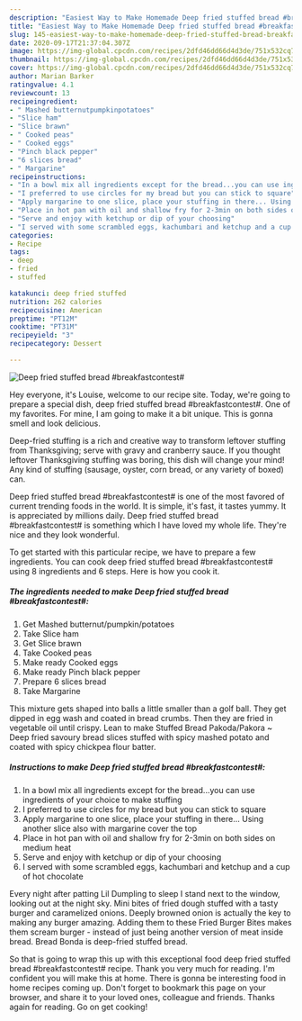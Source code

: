 ```yaml
---
description: "Easiest Way to Make Homemade Deep fried stuffed bread #breakfastcontest#"
title: "Easiest Way to Make Homemade Deep fried stuffed bread #breakfastcontest#"
slug: 145-easiest-way-to-make-homemade-deep-fried-stuffed-bread-breakfastcontest
date: 2020-09-17T21:37:04.307Z
image: https://img-global.cpcdn.com/recipes/2dfd46dd66d4d3de/751x532cq70/deep-fried-stuffed-bread-breakfastcontest-recipe-main-photo.jpg
thumbnail: https://img-global.cpcdn.com/recipes/2dfd46dd66d4d3de/751x532cq70/deep-fried-stuffed-bread-breakfastcontest-recipe-main-photo.jpg
cover: https://img-global.cpcdn.com/recipes/2dfd46dd66d4d3de/751x532cq70/deep-fried-stuffed-bread-breakfastcontest-recipe-main-photo.jpg
author: Marian Barker
ratingvalue: 4.1
reviewcount: 13
recipeingredient:
- " Mashed butternutpumpkinpotatoes"
- "Slice ham"
- "Slice brawn"
- " Cooked peas"
- " Cooked eggs"
- "Pinch black pepper"
- "6 slices bread"
- " Margarine"
recipeinstructions:
- "In a bowl mix all ingredients except for the bread...you can use ingredients of your choice to make stuffing"
- "I preferred to use circles for my bread but you can stick to square"
- "Apply margarine to one slice, place your stuffing in there... Using another slice also with margarine cover the top"
- "Place in hot pan with oil and shallow fry for 2-3min on both sides on medium heat"
- "Serve and enjoy with ketchup or dip of your choosing"
- "I served with some scrambled eggs, kachumbari and ketchup and a cup of hot chocolate"
categories:
- Recipe
tags:
- deep
- fried
- stuffed

katakunci: deep fried stuffed 
nutrition: 262 calories
recipecuisine: American
preptime: "PT12M"
cooktime: "PT31M"
recipeyield: "3"
recipecategory: Dessert

---
```



![Deep fried stuffed bread #breakfastcontest#](https://img-global.cpcdn.com/recipes/2dfd46dd66d4d3de/751x532cq70/deep-fried-stuffed-bread-breakfastcontest-recipe-main-photo.jpg)

Hey everyone, it's Louise, welcome to our recipe site. Today, we're going to prepare a special dish, deep fried stuffed bread #breakfastcontest#. One of my favorites. For mine, I am going to make it a bit unique. This is gonna smell and look delicious.

Deep-fried stuffing is a rich and creative way to transform leftover stuffing from Thanksgiving; serve with gravy and cranberry sauce. If you thought leftover Thanksgiving stuffing was boring, this dish will change your mind! Any kind of stuffing (sausage, oyster, corn bread, or any variety of boxed) can.

Deep fried stuffed bread #breakfastcontest# is one of the most favored of current trending foods in the world. It is simple, it's fast, it tastes yummy. It is appreciated by millions daily. Deep fried stuffed bread #breakfastcontest# is something which I have loved my whole life. They're nice and they look wonderful.


To get started with this particular recipe, we have to prepare a few ingredients. You can cook deep fried stuffed bread #breakfastcontest# using 8 ingredients and 6 steps. Here is how you cook it.

<!--inarticleads1-->

##### The ingredients needed to make Deep fried stuffed bread #breakfastcontest#:

1. Get  Mashed butternut/pumpkin/potatoes
1. Take Slice ham
1. Get Slice brawn
1. Take  Cooked peas
1. Make ready  Cooked eggs
1. Make ready Pinch black pepper
1. Prepare 6 slices bread
1. Take  Margarine


This mixture gets shaped into balls a little smaller than a golf ball. They get dipped in egg wash and coated in bread crumbs. Then they are fried in vegetable oil until crispy. Lean to make Stuffed Bread Pakoda/Pakora ~ Deep fried savoury bread slices stuffed with spicy mashed potato and coated with spicy chickpea flour batter. 

<!--inarticleads2-->

##### Instructions to make Deep fried stuffed bread #breakfastcontest#:

1. In a bowl mix all ingredients except for the bread...you can use ingredients of your choice to make stuffing
1. I preferred to use circles for my bread but you can stick to square
1. Apply margarine to one slice, place your stuffing in there... Using another slice also with margarine cover the top
1. Place in hot pan with oil and shallow fry for 2-3min on both sides on medium heat
1. Serve and enjoy with ketchup or dip of your choosing
1. I served with some scrambled eggs, kachumbari and ketchup and a cup of hot chocolate


Every night after patting Lil Dumpling to sleep I stand next to the window, looking out at the night sky. Mini bites of fried dough stuffed with a tasty burger and caramelized onions. Deeply browned onion is actually the key to making any burger amazing. Adding them to these Fried Burger Bites makes them scream burger - instead of just being another version of meat inside bread. Bread Bonda is deep-fried stuffed bread. 

So that is going to wrap this up with this exceptional food deep fried stuffed bread #breakfastcontest# recipe. Thank you very much for reading. I'm confident you will make this at home. There is gonna be interesting food in home recipes coming up. Don't forget to bookmark this page on your browser, and share it to your loved ones, colleague and friends. Thanks again for reading. Go on get cooking!
